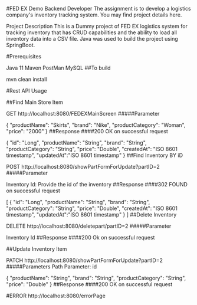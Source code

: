#FED EX Demo Backend Developer  The assignment is to develop a logistics company's inventory tracking system. You may find project details here.

Project Description
This is a Dummy project of FED EX logistics system for tracking inventory that has CRUD capabilities and the ability to load all inventory data into a CSV file.
Java was used to build the project using SpringBoot.

#Prerequisites

Java 11
Maven
PostMan
MySQL
##To build

mvn clean install


#Rest API Usage

##Find Main Store Item

GET http://localhost:8080/FEDEXMainScreen
#####Parameter

{
"productName": "Skirts",
"brand": "Nike",
"productCategory": "Woman",
"price": "2000"
}
##Response ####200 OK on successful request

{
"id": "Long",
"productName": "String",
"brand": "String",
"productCategory": "String",
"price": "Double",
"createdAt": "ISO 8601 timestamp",
"updatedAt":"ISO 8601 timestamp"
}
##Find  Inventory BY iD

POST http://localhost:8080/showPartFormForUpdate?partID=2
#####Parameter

Inventory Id: Provide the id of the inventory
##Response ####302 FOUND on successful request

[
{
"id": "Long",
"productName": "String",
"brand": "String",
"productCategory": "String",
"price": "Double",
"createdAt": "ISO 8601 timestamp",
"updatedAt":"ISO 8601 timestamp"
}
]
##Delete Inventory

DELETE http://localhost:8080/deletepart/partID=2
#####Parameter

Inventory Id
##Response ####200 Ok on successful request

##Update Inventory Item

PATCH http://localhost:8080/showPartFormForUpdate?partID=2
#####Parameters Path Parameter: id

{
"productName": "String",
"brand": "String",
"productCategory": "String",
"price": "Double"
}
##Response ####200 OK on successful request

#ERROR http://localhost:8080/errorPage
